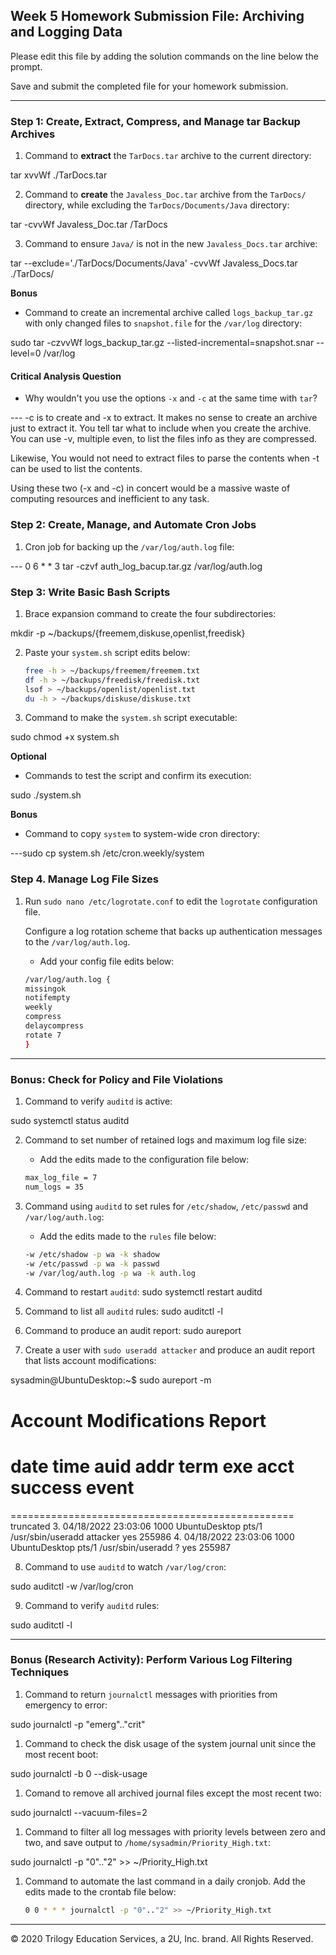 ## Week 5 Homework Submission File: Archiving and Logging Data

Please edit this file by adding the solution commands on the line below the prompt.

Save and submit the completed file for your homework submission.

---

### Step 1: Create, Extract, Compress, and Manage tar Backup Archives

1. Command to **extract** the `TarDocs.tar` archive to the current directory:

tar xvvWf ./TarDocs.tar

2. Command to **create** the `Javaless_Doc.tar` archive from the `TarDocs/` directory, while excluding the `TarDocs/Documents/Java` directory:

tar -cvvWf Javaless_Doc.tar /TarDocs

3. Command to ensure `Java/` is not in the new `Javaless_Docs.tar` archive:

tar --exclude='./TarDocs/Documents/Java' -cvvWf Javaless_Docs.tar  ./TarDocs/


**Bonus** 
- Command to create an incremental archive called `logs_backup_tar.gz` with only changed files to `snapshot.file` for the `/var/log` directory:

sudo tar -czvvWf logs_backup_tar.gz --listed-incremental=snapshot.snar --level=0 /var/log


#### Critical Analysis Question

- Why wouldn't you use the options `-x` and `-c` at the same time with `tar`?

--- -c is to create and -x to extract. It makes no sense to create an archive just to extract it. You tell tar what to include when you create the archive. You can use -v, multiple even, to list the files info as they are compressed.

Likewise, You would not need to extract files to parse the contents when -t can be used to list the contents.

Using these two (-x and -c) in concert would be a massive waste of computing resources and inefficient to any task.


### Step 2: Create, Manage, and Automate Cron Jobs

1. Cron job for backing up the `/var/log/auth.log` file:

--- 0 6 * * 3 tar -czvf auth_log_bacup.tar.gz /var/log/auth.log 


### Step 3: Write Basic Bash Scripts

1. Brace expansion command to create the four subdirectories:

mkdir -p ~/backups/{freemem,diskuse,openlist,freedisk}

2. Paste your `system.sh` script edits below:

    ```bash
    free -h > ~/backups/freemem/freemem.txt
	df -h > ~/backups/freedisk/freedisk.txt
	lsof > ~/backups/openlist/openlist.txt
	du -h > ~/backups/diskuse/diskuse.txt
    ```

3. Command to make the `system.sh` script executable:

sudo chmod +x system.sh

**Optional**
- Commands to test the script and confirm its execution:

sudo ./system.sh

**Bonus**
- Command to copy `system` to system-wide cron directory:

---sudo cp system.sh /etc/cron.weekly/system

### Step 4. Manage Log File Sizes
 
1. Run `sudo nano /etc/logrotate.conf` to edit the `logrotate` configuration file. 

    Configure a log rotation scheme that backs up authentication messages to the `/var/log/auth.log`.

    - Add your config file edits below:

    ```bash
    /var/log/auth.log {
    missingok
    notifempty
    weekly
    compress
    delaycompress
    rotate 7
    }
    ```
---

### Bonus: Check for Policy and File Violations

1. Command to verify `auditd` is active:

sudo systemctl status auditd

2. Command to set number of retained logs and maximum log file size:

    - Add the edits made to the configuration file below:

    ```bash
    max_log_file = 7 
    num_logs = 35 

    ```

3. Command using `auditd` to set rules for `/etc/shadow`, `/etc/passwd` and `/var/log/auth.log`:


    - Add the edits made to the `rules` file below:

    ```bash
    -w /etc/shadow -p wa -k shadow
    -w /etc/passwd -p wa -k passwd
	-w /var/log/auth.log -p wa -k auth.log
    ```

4. Command to restart `auditd`:
sudo systemctl restart auditd

5. Command to list all `auditd` rules:
sudo auditctl -l

6. Command to produce an audit report:
sudo aureport

7. Create a user with `sudo useradd attacker` and produce an audit report that lists account modifications:

sysadmin@UbuntuDesktop:~$ sudo aureport -m

Account Modifications Report
=================================================
# date time auid addr term exe acct success event
=================================================
truncated
3. 04/18/2022 23:03:06 1000 UbuntuDesktop pts/1 /usr/sbin/useradd attacker yes 255986
4. 04/18/2022 23:03:06 1000 UbuntuDesktop pts/1 /usr/sbin/useradd ? yes 255987


8. Command to use `auditd` to watch `/var/log/cron`:

sudo auditctl -w /var/log/cron

9. Command to verify `auditd` rules:

sudo auditctl -l

---

### Bonus (Research Activity): Perform Various Log Filtering Techniques

1. Command to return `journalctl` messages with priorities from emergency to error:

sudo journalctl -p "emerg".."crit" 

1. Command to check the disk usage of the system journal unit since the most recent boot:

sudo journalctl -b 0 --disk-usage 

1. Comand to remove all archived journal files except the most recent two:

sudo journalctl --vacuum-files=2

1. Command to filter all log messages with priority levels between zero and two, and save output to `/home/sysadmin/Priority_High.txt`:

sudo journalctl -p "0".."2" >> ~/Priority_High.txt

1. Command to automate the last command in a daily cronjob. Add the edits made to the crontab file below:

    ```bash
    0 0 * * * journalctl -p "0".."2" >> ~/Priority_High.txt
    ```

---
© 2020 Trilogy Education Services, a 2U, Inc. brand. All Rights Reserved.
